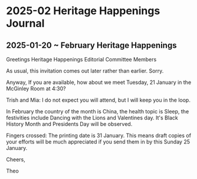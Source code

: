 # 2025-02 Heritage Happenings Journal


## 2025-01-20 ~ February Heritage Happenings

Greetings Heritage Happenings Editorial Committee Members

As usual, this invitation comes out later rather than earlier. Sorry.

Anyway, If you are available, how about we meet Tuesday, 21 January in the McGinley Room at 4:30?

Trish and Mia: I do not expect you will attend, but I will keep you in the loop.

In February the country of the month is China, the health topic is Sleep, the festivities include Dancing with the Lions and Valentines day. It's Black History Month and Presidents Day will be observed.

Fingers crossed: The printing date is 31 January. This means draft copies of your efforts will be much appreciated if you send them in by this Sunday 25 January.

Cheers,

Theo
